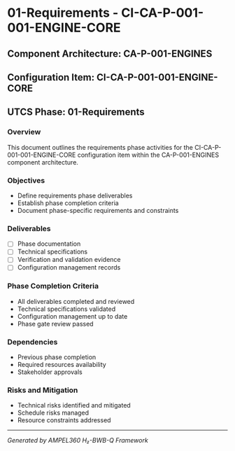 # 01-Requirements - CI-CA-P-001-001-ENGINE-CORE

## Component Architecture: CA-P-001-ENGINES
## Configuration Item: CI-CA-P-001-001-ENGINE-CORE
## UTCS Phase: 01-Requirements

### Overview
This document outlines the requirements phase activities for the CI-CA-P-001-001-ENGINE-CORE configuration item within the CA-P-001-ENGINES component architecture.

### Objectives
- Define requirements phase deliverables
- Establish phase completion criteria
- Document phase-specific requirements and constraints

### Deliverables
- [ ] Phase documentation
- [ ] Technical specifications
- [ ] Verification and validation evidence
- [ ] Configuration management records

### Phase Completion Criteria
- All deliverables completed and reviewed
- Technical specifications validated
- Configuration management up to date
- Phase gate review passed

### Dependencies
- Previous phase completion
- Required resources availability
- Stakeholder approvals

### Risks and Mitigation
- Technical risks identified and mitigated
- Schedule risks managed
- Resource constraints addressed

---
*Generated by AMPEL360 H₂-BWB-Q Framework*
